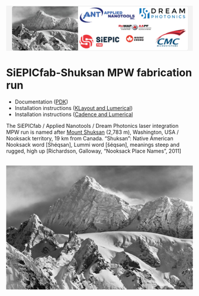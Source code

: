 <br><img src="siepicfab-shuksan-logos.jpg" width="800">

# SiEPICfab-Shuksan MPW fabrication run

* Documentation ([PDK](https://docs.google.com/document/d/1-JZsg_Nfs944Yq75YFgnUeDDumSKNufj8Ze5DLAEmiY/edit#))
* Installation instructions ([KLayout and Lumerical](https://docs.google.com/document/d/1-JZsg_Nfs944Yq75YFgnUeDDumSKNufj8Ze5DLAEmiY/edit#heading=h.7u3akpl3nqb0))
* Installation instructions ([Cadence and Lumerical](https://docs.google.com/document/d/1-JZsg_Nfs944Yq75YFgnUeDDumSKNufj8Ze5DLAEmiY/edit#heading=h.xf9wz2ialrvh)

The SiEPICfab / Applied Nanotools / Dream Photonics laser integration MPW run is named after <a href="https://en.wikipedia.org/wiki/Mount_Shuksan">Mount Shuksan</a> (2,783 m), Washington, USA / Nooksack territory, 19 km from Canada. “Shuksan”: Native American Nooksack word [Shéqsan], Lummi word [šéqsən], meanings steep and rugged, high up [Richardson, Galloway, “Nooksack Place Names”, 2011]

<br><img src="shuksan.jpg" width="800">

